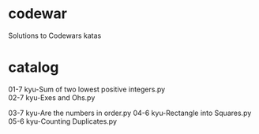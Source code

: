 # codewar
Solutions to Codewars katas
# catalog
01-7 kyu-Sum of two lowest positive integers.py   
02-7 kyu-Exes and Ohs.py

03-7 kyu-Are the numbers in order.py
04-6 kyu-Rectangle into Squares.py
05-6 kyu-Counting Duplicates.py
